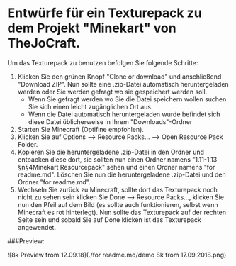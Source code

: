 # Entwürfe für ein Texturepack zu dem Projekt "Minekart" von TheJoCraft.

Um das Texturepack zu benutzen befolgen Sie folgende Schritte:
1. Klicken Sie den grünen Knopf "Clone or download" und anschließend "Download ZIP". Nun sollte eine .zip-Datei automatisch heruntergeladen werden oder Sie werden gefragt wo sie gespeichert werden soll.
    - Wenn Sie gefragt werden wo Sie die Datei speichern wollen suchen Sie sich einen leicht zugänglichen Ort aus.
    - Wenn die Datei automatisch heruntergeladen wurde befindet sich diese Datei üblicherweise in Ihrem "Downloads"-Ordner
2. Starten Sie Minecraft (Optifine empfohlen).
3. Klicken Sie auf Options --> Resource Packs... --> Open Resource Pack Folder.
4. Kopieren Sie die heruntergeladene .zip-Datei in den Ordner und entpacken diese dort, sie sollten nun einen Ordner namens "1.11-1.13 §n§4Minekart Resourcepack" sehen und einen Ordner namens "for readme.md". Löschen Sie nun die heruntergeladene .zip-Datei und den Ordner "for readme.md".
5. Wechseln Sie zurück zu Minecraft, sollte dort das Texturepack noch nicht zu sehen sein klicken Sie Done --> Resource Packs..., klicken Sie nun den Pfeil auf dem Bild (es sollte auch funktionieren, selbst wenn Minecraft es rot hinterlegt). Nun sollte das Texturepack auf der rechten Seite sein und sobald Sie auf Done klicken ist das Texturepack angewendet.

###Preview:

![8k Preview from 12.09.18](./for readme.md/demo 8k from 17.09.2018.png)
